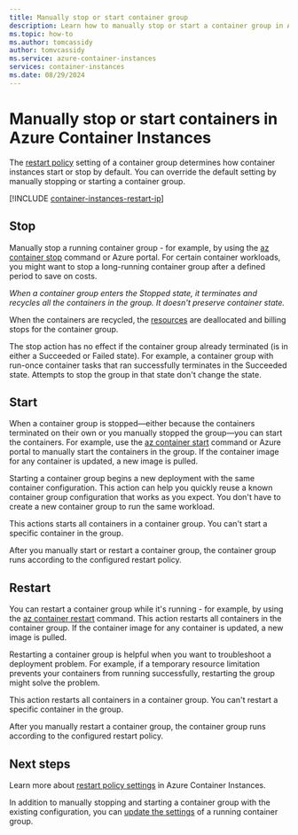 ```yaml
---
title: Manually stop or start container group
description: Learn how to manually stop or start a container group in Azure Container Instances.
ms.topic: how-to
ms.author: tomcassidy
author: tomvcassidy
ms.service: azure-container-instances
services: container-instances
ms.date: 08/29/2024
---
```

# Manually stop or start containers in Azure Container Instances

The [restart policy](container-instances-restart-policy.md) setting of a container group determines how container instances start or stop by default. You can override the default setting by manually stopping or starting a container group.

[!INCLUDE [container-instances-restart-ip](./includes/container-instances-restart-ip.md)]

## Stop

Manually stop a running container group - for example, by using the [az container stop][az-container-stop] command or Azure portal. For certain container workloads, you might want to stop a long-running container group after a defined period to save on costs. 

*When a container group enters the Stopped state, it terminates and recycles all the containers in the group. It doesn't preserve container state.*

When the containers are recycled, the [resources](container-instances-container-groups.md#resource-allocation) are deallocated and billing stops for the container group.

The stop action has no effect if the container group already terminated (is in either a Succeeded or Failed state). For example, a container group with run-once container tasks that ran successfully terminates in the Succeeded state. Attempts to stop the group in that state don't change the state. 

## Start

When a container group is stopped—either because the containers terminated on their own or you manually stopped the group—you can start the containers. For example, use the [az container start][az-container-start] command or Azure portal to manually start the containers in the group. If the container image for any container is updated, a new image is pulled. 

Starting a container group begins a new deployment with the same container configuration. This action can help you quickly reuse a known container group configuration that works as you expect. You don't have to create a new container group to run the same workload.

This actions starts all containers in a container group. You can't start a specific container in the group.

After you manually start or restart a container group, the container group runs according to the configured restart policy.
  
## Restart

You can restart a container group while it's running - for example, by using the [az container restart][az-container-restart] command. This action restarts all containers in the container group. If the container image for any container is updated, a new image is pulled. 

Restarting a container group is helpful when you want to troubleshoot a deployment problem. For example, if a temporary resource limitation prevents your containers from running successfully, restarting the group might solve the problem.

This action restarts all containers in a container group. You can't restart a specific container in the group.

After you manually restart a container group, the container group runs according to the configured restart policy.

## Next steps

Learn more about [restart policy settings](container-instances-restart-policy.md) in Azure Container Instances.

In addition to manually stopping and starting a container group with the existing configuration, you can [update the settings](container-instances-update.md) of a running container group.

<!-- LINKS - External -->

<!-- LINKS - Internal -->
[az-container-restart]: /cli/azure/container#az_container_restart
[az-container-start]: /cli/azure/container#az_container_start
[az-container-stop]: /cli/azure/container#az_container_stop
